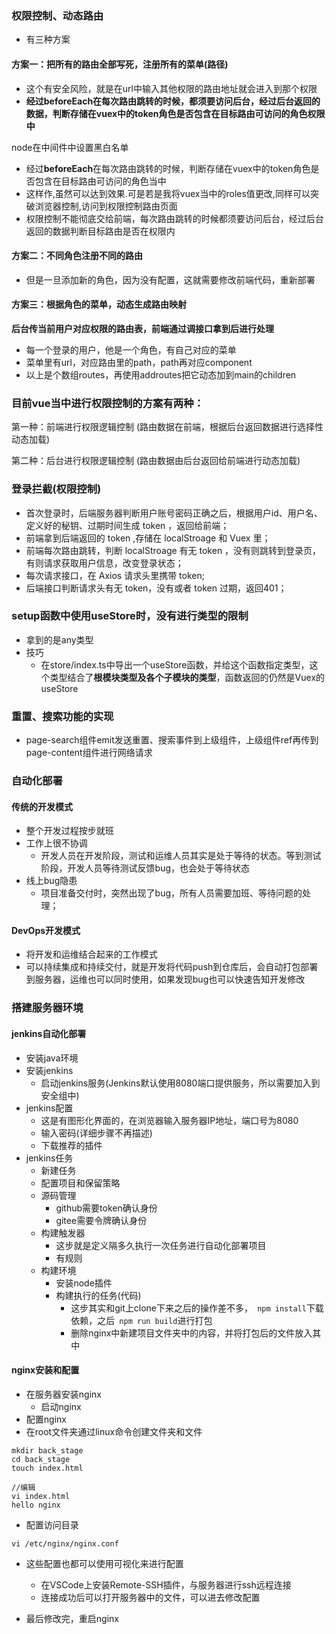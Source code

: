 ### 权限控制、动态路由

- 有三种方案

#### 方案一：把所有的路由全部写死，注册所有的菜单(路径)

- 这个有安全风险，就是在url中输入其他权限的路由地址就会进入到那个权限
- **经过beforeEach在每次路由跳转的时候，都须要访问后台，经过后台返回的数据，判断存储在vuex中的token角色是否包含在目标路由可访问的角色权限中**

node在中间件中设置黑白名单

- 经过**beforeEach**在每次路由跳转的时候，判断存储在vuex中的token角色是否包含在目标路由可访问的角色当中
- 这样作,虽然可以达到效果.可是若是我将vuex当中的roles值更改,同样可以突破浏览器控制,访问到权限控制路由页面
- 权限控制不能彻底交给前端，每次路由跳转的时候都须要访问后台，经过后台返回的数据判断目标路由是否在权限内

#### 方案二：不同角色注册不同的路由

- 但是一旦添加新的角色，因为没有配置，这就需要修改前端代码，重新部署

#### 方案三：根据角色的菜单，动态生成路由映射

**后台传当前用户对应权限的路由表，前端通过调接口拿到后进行处理**

- 每一个登录的用户，他是一个角色，有自己对应的菜单
- 菜单里有url，对应路由里的path，path再对应component
- 以上是个数组routes，再使用addroutes把它动态加到main的children



### 目前vue当中进行权限控制的方案有两种：

第一种：前端进行权限逻辑控制 (路由数据在前端，根据后台返回数据进行选择性动态加载)

第二种：后台进行权限逻辑控制 (路由数据由后台返回给前端进行动态加载)



### 登录拦截(权限控制)

- 首次登录时，后端服务器判断用户账号密码正确之后，根据用户id、用户名、定义好的秘钥、过期时间生成 token ，返回给前端；
- 前端拿到后端返回的 token ,存储在 localStroage 和 Vuex 里；
- 前端每次路由跳转，判断 localStroage 有无 token ，没有则跳转到登录页，有则请求获取用户信息，改变登录状态；
- 每次请求接口，在 Axios 请求头里携带 token;
- 后端接口判断请求头有无 token，没有或者 token 过期，返回401；



### setup函数中使用useStore时，没有进行类型的限制

- 拿到的是any类型
- 技巧
  - 在store/index.ts中导出一个useStore函数，并给这个函数指定类型，这个类型结合了**根模块类型及各个子模块的类型**，函数返回的仍然是Vuex的useStore



### 重置、搜索功能的实现

- page-search组件emit发送重置、搜索事件到上级组件，上级组件ref再传到page-content组件进⾏⽹络请求



### 自动化部署

#### 传统的开发模式

- 整个开发过程按步就班
- 工作上很不协调
  - 开发人员在开发阶段，测试和运维人员其实是处于等待的状态。等到测试阶段，开发人员等待测试反馈bug，也会处于等待状态
- 线上bug隐患
  - 项目准备交付时，突然出现了bug，所有人员需要加班、等待问题的处理；

#### DevOps开发模式

- 将开发和运维结合起来的工作模式
- 可以持续集成和持续交付，就是开发将代码push到仓库后，会自动打包部署到服务器，运维也可以同时使用，如果发现bug也可以快速告知开发修改

### 搭建服务器环境

#### jenkins自动化部署

- 安装java环境
- 安装jenkins
  - 启动jenkins服务(Jenkins默认使用8080端口提供服务，所以需要加入到安全组中)
- jenkins配置
  - 这是有图形化界面的，在浏览器输入服务器IP地址，端口号为8080
  - 输入密码(详细步骤不再描述)
  - 下载推荐的插件
- jenkins任务
  - 新建任务
  - 配置项目和保留策略
  - 源码管理
    - github需要token确认身份
    - gitee需要令牌确认身份
  - 构建触发器
    - 这步就是定义隔多久执行一次任务进行自动化部署项目
    - 有规则
  - 构建环境
    - 安装node插件
    - 构建执行的任务(代码)
      - 这步其实和git上clone下来之后的操作差不多，` npm install`下载依赖，之后` npm run build`进行打包
      - 删除nginx中新建项目文件夹中的内容，并将打包后的文件放入其中

#### nginx安装和配置

- 在服务器安装nginx
  - 启动nginx
- 配置nginx
- 在root文件夹通过linux命令创建文件夹和文件

```shell
mkdir back_stage
cd back_stage
touch index.html

//编辑
vi index.html
hello nginx
```

- 配置访问目录

```shell
vi /etc/nginx/nginx.conf
```

- 这些配置也都可以使用可视化来进行配置
  - 在VSCode上安装Remote-SSH插件，与服务器进行ssh远程连接
  - 连接成功后可以打开服务器中的文件，可以进去修改配置

- 最后修改完，重启nginx